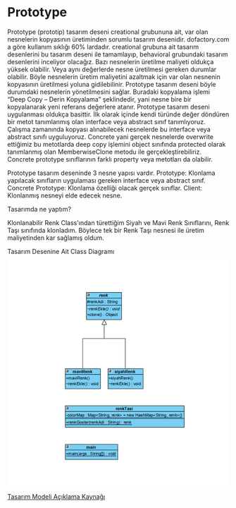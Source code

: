 # Prototype

Prototype (prototip) tasarım deseni creational grubununa ait, var olan nesnelerin kopyasının üretiminden sorumlu tasarım desenidir. dofactory.com a göre kullanım sıklığı 60% lardadır. creational grubuna ait tasarım desenlerini bu tasarım deseni ile tamamlayıp, behavioral grubundaki tasarım desenlerini inceliyor olacağız.
Bazı nesnelerin üretilme maliyeti oldukça yüksek olabilir. Veya aynı değerlerde nesne üretilmesi gereken durumlar olabilir. Böyle nesnelerin üretim maliyetini azaltmak için var olan nesnenin kopyasının üretilmesi yoluna gidilebilinir. Prototype tasarım deseni böyle durumdaki nesnelerin yönetilmesini sağlar. Buradaki kopyalama işlemi “Deep Copy – Derin Kopyalama” şeklindedir, yani nesne bire bir kopyalanarak yeni referans değerlere atanır.  Prototype tasarım deseni uygulanması oldukça basittir. İlk olarak içinde kendi türünde değer döndüren bir metot tanımlanmış olan interface veya abstract sınıf tanımlıyoruz. Çalışma zamanında kopyası alınabilecek nesnelerde bu interface veya abstract sınıfı uyguluyoruz. Concrete yani gerçek nesnelerde overwrite ettiğimiz bu metotlarda deep copy işlemini object sınıfında protected olarak tanımlanmış olan MemberwiseClone metodu ile gerçekleştirebiliriz. Concrete prototype sınıflarının farklı property veya metotları da olabilir.

Prototype tasarım deseninde 3 nesne yapısı vardır.
Prototype: Klonlama yapılacak sınıfların uygulaması gereken interface veya abstract sınıf.
Concrete Prototype: Klonlama özelliği olacak gerçek sınıflar.
Client: Klonlanmış nesneyi elde edecek nesne.


Tasarımda ne yaptım?

Klonlanabilir Renk Class'ından türettiğim Siyah ve Mavi Renk Sınıflarını, Renk Taşı sınıfında klonladım. Böylece tek bir Renk Taşı nesnesi ile üretim maliyetinden kar sağlamış oldum.

Tasarım Desenine Ait Class Diagramı
![alt text](prototype.PNG)



[Tasarım Modeli Açıklama Kaynağı](http://harunozer.com/makale/prototype_tasarim_deseni__prototype_design_pattern.htm)
